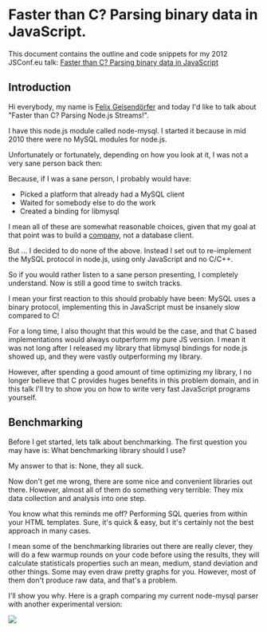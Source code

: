 # Faster than C? Parsing binary data in JavaScript.

This document contains the outline and code snippets for my 2012 JSConf.eu talk:
[Faster than C? Parsing binary data in JavaScript](http://2012.jsconf.eu/speaker/2012/09/05/faster-than-c-parsing-node-js-streams-.html)

## Introduction

Hi everybody, my name is [Felix Geisendörfer](http://felixge.de/) and today I'd
like to talk about "Faster than C? Parsing Node.js Streams!".

I have this node.js module called node-mysql.  I started it because in mid 2010
there were no MySQL modules for node.js.

Unfortunately or fortunately, depending on how you look at it, I was not a very
sane person back then:

Because, if I was a sane person, I probably would have:

* Picked a platform that already had a MySQL client
* Waited for somebody else to do the work
* Created a binding for libmysql

I mean all of these are somewhat reasonable choices, given that my goal at that
point was to build a [company](http://transloadit.com/), not a database client.

But ... I decided to do none of the above. Instead I set out to re-implement
the MySQL protocol in node.js, using only JavaScript and no C/C++.

So if you would rather listen to a sane person presenting, I completely
understand. Now is still a good time to switch tracks.

I mean your first reaction to this should probably have been: MySQL uses a binary
protocol, implementing this in JavaScript must be insanely slow compared to C!

For a long time, I also thought that this would be the case, and that C based
implementations would always outperform my pure JS version. I mean it was not
long after I released my library that libmysql bindings for node.js showed up,
and they were vastly outperforming my library.

However, after spending a good amount of time optimizing my library, I no
longer believe that C provides huges benefits in this problem domain, and in
this talk I'll try to show you on how to write very fast JavaScript programs
yourself.

## Benchmarking

Before I get started, lets talk about benchmarking. The first question you
may have is: What benchmarking library should I use?

My answer to that is: None, they all suck.

Now don't get me wrong, there are some nice and convenient libraries out there.
However, almost all of them do something very terrible: They mix data collection
and analysis into one step.

You know what this reminds me off? Performing SQL queries from within your HTML
templates. Sure, it's quick & easy, but it's certainly not the best approach
in many cases.

I mean some of the benchmarking libraries out there are really clever, they will
do a few warmup rounds on your code before using the results, they will calculate
statisticals properties such an mean, medium, stand deviation and other things.
Some may even draw pretty graphs for you. However, most of them don't produce
raw data, and that's a problem.

I'll show you why. Here is a graph comparing my current node-mysql parser
with another experimental version:

<a href="https://github.com/felixge/faster-than-c/raw/master/figures/mysql2-vs-poc-bar.pdf">
  <img src="https://github.com/felixge/faster-than-c/raw/master/figures/mysql2-vs-poc-bar.png">
</a>
